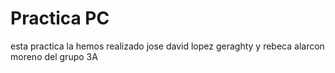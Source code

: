 # Practica PC

esta practica la hemos realizado jose david lopez geraghty y rebeca alarcon moreno del grupo 3A

